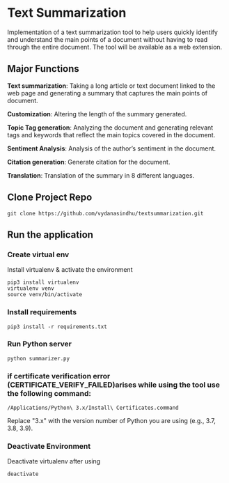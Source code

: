 
# Text Summarization

Implementation of a text summarization tool to help users quickly identify and understand the main points of a document without having to read through the entire document. The tool will be available as a web extension.

## Major Functions
**Text summarization**: Taking a long article or text document linked to the web page and generating a summary that captures the main points of document.

**Customization**: Altering the length of the summary generated.

**Topic Tag generation**: Analyzing the document and generating relevant tags and keywords that reflect the main topics covered in the document.

**Sentiment Analysis**: Analysis of the author’s sentiment in the document.

**Citation generation**: Generate citation for the document.

**Translation**: Translation of the summary in 8 different languages.

## Clone Project Repo
```
git clone https://github.com/vydanasindhu/textsummarization.git
```

## Run the application

### Create virtual env

Install virtualenv & activate the environment
```
pip3 install virtualenv
virtualenv venv
source venv/bin/activate
```

### Install requirements

```
pip3 install -r requirements.txt
```

### Run Python server
```
python summarizer.py
```

### if  certificate verification error (CERTIFICATE_VERIFY_FAILED)arises while using the tool use the following command:

```
/Applications/Python\ 3.x/Install\ Certificates.command
```
Replace "3.x" with the version number of Python you are using (e.g., 3.7, 3.8, 3.9).


### Deactivate Environment 

Deactivate virtualenv after using
```
deactivate
```






